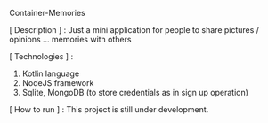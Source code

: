 Container-Memories

[ Description ] : Just a mini application for people to share pictures / opinions ... memories with others

[ Technologies ] :
  1. Kotlin language
  2. NodeJS framework
  2. Sqlite, MongoDB (to store credentials as in sign up operation)
  
[ How to run ] : This project is still under development.
